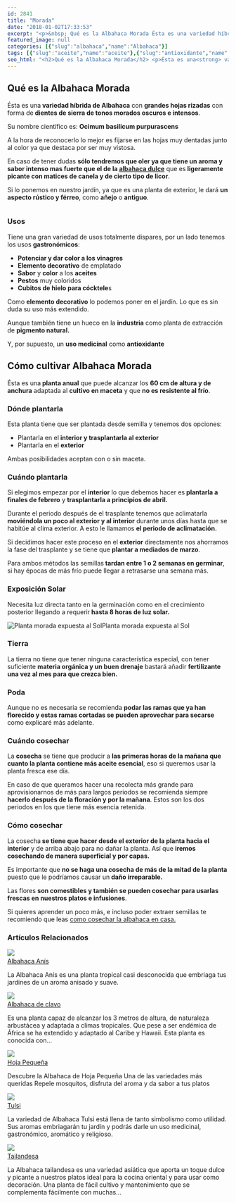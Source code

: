 ```yaml
---
id: 2841
title: "Morada"
date: "2018-01-02T17:33:53"
excerpt: "<p>&nbsp; Qué es la Albahaca Morada Ésta es una variedad híbrida de Albahaca con grandes hojas rizadas con forma de dientes de sierra de tonos morados oscuros e intensos. Su nombre científico es: Ocimum basilicum purpurascens A la hora de reconocerlo lo mejor es fijarse en las hojas muy dentadas junto al color ya que destaca&hellip; <a class=\"more-link\" href=\"https://plantasyflores.online/albahaca/tulsi/\">Seguir leyendo <span class=\"screen-reader-text\">Tulsi</span> <span class=\"meta-nav\" aria-hidden=\"true\">&rarr;</span></a></p>\n"
featured_image: null
categories: [{"slug":"albahaca","name":"Albahaca"}]
tags: [{"slug":"aceite","name":"aceite"},{"slug":"antioxidante","name":"antioxidante"},{"slug":"anual","name":"anual"},{"slug":"arenosa","name":"arenosa"},{"slug":"calido","name":"calido"},{"slug":"cocktel","name":"cocktel"},{"slug":"comestible","name":"comestible"},{"slug":"compost","name":"compost"},{"slug":"condimento","name":"condimento"},{"slug":"crecimiento-rapido","name":"crecimiento-rapido"},{"slug":"debil-frio","name":"debil-frío"},{"slug":"decorativa","name":"decorativa"},{"slug":"dulce","name":"dulce"},{"slug":"exterior","name":"exterior"},{"slug":"florece-verano","name":"florece-verano"},{"slug":"hierba","name":"hierba"},{"slug":"maceta","name":"maceta"},{"slug":"morada","name":"morada"},{"slug":"pequena","name":"pequeña"},{"slug":"ph5-6","name":"ph5-6"},{"slug":"pigmento","name":"pigmento"},{"slug":"plantacion-primavera","name":"plantacion-primavera"},{"slug":"plena-luz","name":"plena-luz"},{"slug":"riego-moderado","name":"riego-moderado"},{"slug":"rustico","name":"rustico"},{"slug":"semilla","name":"semilla"},{"slug":"siempre-temporada","name":"siempre-temporada"},{"slug":"templado","name":"templado"},{"slug":"transplante","name":"transplante"},{"slug":"turba","name":"turba"}]
seo_html: "<h2>Qué es la Albahaca Morada</h2> <p>Ésta es una<strong> variedad híbrida de Albahaca</strong> con <strong>grandes hojas rizadas</strong> con forma de<strong> dientes de sierra de tonos morados oscuros e intensos</strong>.</p> <p>Su nombre científico es: <strong>Ocimum basilicum purpurascens</strong></p> <p>A la hora de reconocerlo lo mejor es fijarse en las hojas muy dentadas junto al color ya que destaca por ser muy vistosa.</p> <p>En caso de tener dudas <strong>sólo tendremos que oler ya que tiene un aroma y sabor intenso mas fuerte que el de la <a href=\"/albahaca\">albahaca dulce</a></strong> que es<strong> ligeramente picante con matices de canela y de cierto tipo de licor</strong>.</p> <p>Si lo ponemos en nuestro jardín, ya que es una planta de exterior, le dará <strong>un aspecto rústico y férreo</strong>, como <strong>añejo</strong> o <strong>antiguo</strong>.</p> <p><img src=\"https://plantasyflores.online/wp-content/uploads/2017/11/aceites-325x217.jpg\" alt=\"\" /></p> <h3>Usos</h3> <p>Tiene una gran variedad de usos totalmente dispares, por un lado tenemos los usos <strong>gastronómicos</strong>:</p> <ul> <li><strong>Potenciar y dar color a los vinagres</strong></li> <li><strong>Elemento decorativo</strong> de emplatado</li> <li><strong>Sabor</strong> y <strong>color</strong> a los <strong>aceites</strong></li> <li><strong>Pestos</strong> muy coloridos</li> <li><strong>Cubitos de hielo para cócktele</strong>s</li> </ul> <p>Como <strong>elemento decorativo</strong> lo podemos poner en el jardín. Lo que es sin duda su uso más extendido.</p> <p>Aunque también tiene un hueco en la <strong>industria</strong> como planta de extracción de <strong>pigmento natural.</strong></p> <p>Y, por supuesto, un <strong>uso medicinal</strong> como <strong>antioxidante</strong></p> <h2>Cómo cultivar Albahaca Morada</h2> <p>Ésta es una<strong> planta anual</strong> que puede alcanzar los <strong>60 cm de altura y de anchura</strong> adaptada al <strong>cultivo en maceta</strong> y que <strong>no es resistente al frío</strong>.</p> <h3>Dónde plantarla</h3> <p>Esta planta tiene que ser plantada desde semilla y tenemos dos opciones:</p> <ul> <li>Plantarla en el<strong> interior y trasplantarla al exterior</strong></li> <li>Plantarla en el <strong>exterior</strong></li> </ul> <p>Ambas posibilidades aceptan con o sin maceta.</p> <h3>Cuándo plantarla</h3> <p>Si elegimos empezar por el <strong>interior</strong> lo que debemos hacer es<strong> plantarla a finales de febrero</strong> y <strong>trasplantarla a principios de abril.</strong></p> <p>Durante el periodo después de el trasplante tenemos que aclimatarla <strong>moviéndola un poco al exterior y al interior</strong> durante unos días hasta que se habitúe al clima exterior. A esto le llamamos <strong>el periodo de aclimatación.</strong></p> <p>Si decidimos hacer este proceso en el <strong>exterior</strong> directamente nos ahorramos la fase del trasplante y se tiene que <strong>plantar a mediados de marzo</strong>.</p> <p>Para ambos métodos las semillas<strong> tardan entre 1 o 2 semanas en germinar</strong>, si hay épocas de más frío puede llegar a retrasarse una semana más.</p> <h3>Exposición Solar</h3> <p>Necesita luz directa tanto en la germinación como en el crecimiento posterior llegando a requerir<strong> hasta 8 horas de luz solar.</strong></p> <img src=\"https://plantasyflores.online/wp-content/uploads/2018/01/basil-2541581_1920-325x244.jpg\" alt=\"Planta morada expuesta al Sol\" />Planta morada expuesta al Sol <h3>Tierra</h3> <p>La tierra no tiene que tener ninguna característica especial, con tener suficiente <strong>materia orgánica y un buen drenaje</strong> bastará añadir <strong>fertilizante</strong> <strong>una vez al mes para que crezca bien.</strong></p> <h3>Poda</h3> <p>Aunque no es necesaria se recomienda <strong>podar las ramas que ya han florecido y estas ramas cortadas se pueden aprovechar para secarse</strong> como explicaré más adelante.</p> <h3>Cuándo cosechar</h3> <p>La <strong>cosecha</strong> se tiene que producir a <strong>las primeras horas de la mañana que cuanto la planta contiene más aceite esencial</strong>, eso si queremos usar la planta fresca ese día.</p> <p>En caso de que queramos hacer una recolecta más grande para aprovisionarnos de más para largos periodos se recomienda siempre <strong>hacerlo después de la floración y por la mañana</strong>. Estos son los dos periodos en los que tiene más esencia retenida.</p> <h3>Cómo cosechar</h3> <p>La cosecha<strong> se tiene que hacer desde el exterior de la planta hacia el interior</strong> y de arriba abajo para no dañar la planta. Así que <strong>iremos cosechando de manera superficial y por capas.</strong></p> <p>Es importante que <strong>no se haga una cosecha de más de la mitad de la planta</strong> puesto que le podríamos causar un<strong> daño irreparable.</strong></p> <p>Las flores <strong>son comestibles y también se pueden cosechar para usarlas frescas en nuestros platos e infusiones</strong>.</p> <p>Si quieres aprender un poco más, e incluso poder extraer semillas te recomiendo que leas <a href=\"/albahaca/#Cuando_cosechar_la_Albahaca\">como cosechar la albahaca en casa.</a></p> <h3> Artículos Relacionados<br /> </h3> <img src=\"https://plantasyflores.online/wp-content/uploads/2019/02/Thai_basil_with_flowers-1.jpg\" /> <a href=\"/albahaca/anis/\"><br /> Albahaca Anís<br /> </a> <p>La Albahaca Anís es una planta tropical casi desconocida que embriaga tus jardines de un aroma anisado y suave.</p> <img src=\"https://plantasyflores.online/wp-content/uploads/2019/01/Manjericao_Ocimum_gratissimum-Resized.jpeg\" /> <a href=\"/albahaca/albahaca-de-clavo/\"><br /> Albahaca de clavo<br /> </a> <p>Es una planta capaz de alcanzar los 3 metros de altura, de naturaleza arbustácea y adaptada a climas tropicales. Que pese a ser endémica de África se ha extendido y adaptado al Caribe y Hawaii. Esta planta es conocida con...</p> <img src=\"https://plantasyflores.online/wp-content/uploads/2018/01/basil-2316349_1920.jpg\" /> <a href=\"/albahaca/hoja-pequena/\"><br /> Hoja Pequeña<br /> </a> <p>Descubre la Albahaca de Hoja Pequeña Una de las variedades más queridas Repele mosquitos, disfruta del aroma y da sabor a tus platos</p> <img src=\"https://plantasyflores.online/wp-content/uploads/2018/01/tulsi-1539181_1280.jpg\" /> <a href=\"/albahaca/tulsi/\"><br /> Tulsi<br /> </a> <p>La variedad de Albahaca Tulsi está llena de tanto simbolismo como utilidad. Sus aromas embriagarán tu jardín y podrás darle un uso medicinal, gastronómico, aromático y religioso.</p> <img src=\"https://plantasyflores.online/wp-content/uploads/2017/12/food-2880597_1920.jpg\" /> <a href=\"/albahaca/tailandesa/\"><br /> Tailandesa<br /> </a> <p>La Albahaca tailandesa es una variedad asiática que aporta un toque dulce y picante a nuestros platos ideal para la cocina oriental y para usar como decoración. Una planta de fácil cultivo y mantenimiento que se complementa fácilmente con muchas...</p>"
---
```


<h2>Qué es la Albahaca Morada</h2> <p>Ésta es una<strong> variedad híbrida de Albahaca</strong> con <strong>grandes hojas rizadas</strong> con forma de<strong> dientes de sierra de tonos morados oscuros e intensos</strong>.</p> <p>Su nombre científico es: <strong>Ocimum basilicum purpurascens</strong></p> <p>A la hora de reconocerlo lo mejor es fijarse en las hojas muy dentadas junto al color ya que destaca por ser muy vistosa.</p> <p>En caso de tener dudas <strong>sólo tendremos que oler ya que tiene un aroma y sabor intenso mas fuerte que el de la <a href="/albahaca">albahaca dulce</a></strong> que es<strong> ligeramente picante con matices de canela y de cierto tipo de licor</strong>.</p> <p>Si lo ponemos en nuestro jardín, ya que es una planta de exterior, le dará <strong>un aspecto rústico y férreo</strong>, como <strong>añejo</strong> o <strong>antiguo</strong>.</p> <p><img src="https://plantasyflores.online/wp-content/uploads/2017/11/aceites-325x217.jpg" alt="" /></p> <h3>Usos</h3> <p>Tiene una gran variedad de usos totalmente dispares, por un lado tenemos los usos <strong>gastronómicos</strong>:</p> <ul> <li><strong>Potenciar y dar color a los vinagres</strong></li> <li><strong>Elemento decorativo</strong> de emplatado</li> <li><strong>Sabor</strong> y <strong>color</strong> a los <strong>aceites</strong></li> <li><strong>Pestos</strong> muy coloridos</li> <li><strong>Cubitos de hielo para cócktele</strong>s</li> </ul> <p>Como <strong>elemento decorativo</strong> lo podemos poner en el jardín. Lo que es sin duda su uso más extendido.</p> <p>Aunque también tiene un hueco en la <strong>industria</strong> como planta de extracción de <strong>pigmento natural.</strong></p> <p>Y, por supuesto, un <strong>uso medicinal</strong> como <strong>antioxidante</strong></p> <h2>Cómo cultivar Albahaca Morada</h2> <p>Ésta es una<strong> planta anual</strong> que puede alcanzar los <strong>60 cm de altura y de anchura</strong> adaptada al <strong>cultivo en maceta</strong> y que <strong>no es resistente al frío</strong>.</p> <h3>Dónde plantarla</h3> <p>Esta planta tiene que ser plantada desde semilla y tenemos dos opciones:</p> <ul> <li>Plantarla en el<strong> interior y trasplantarla al exterior</strong></li> <li>Plantarla en el <strong>exterior</strong></li> </ul> <p>Ambas posibilidades aceptan con o sin maceta.</p> <h3>Cuándo plantarla</h3> <p>Si elegimos empezar por el <strong>interior</strong> lo que debemos hacer es<strong> plantarla a finales de febrero</strong> y <strong>trasplantarla a principios de abril.</strong></p> <p>Durante el periodo después de el trasplante tenemos que aclimatarla <strong>moviéndola un poco al exterior y al interior</strong> durante unos días hasta que se habitúe al clima exterior. A esto le llamamos <strong>el periodo de aclimatación.</strong></p> <p>Si decidimos hacer este proceso en el <strong>exterior</strong> directamente nos ahorramos la fase del trasplante y se tiene que <strong>plantar a mediados de marzo</strong>.</p> <p>Para ambos métodos las semillas<strong> tardan entre 1 o 2 semanas en germinar</strong>, si hay épocas de más frío puede llegar a retrasarse una semana más.</p> <h3>Exposición Solar</h3> <p>Necesita luz directa tanto en la germinación como en el crecimiento posterior llegando a requerir<strong> hasta 8 horas de luz solar.</strong></p> <img src="https://plantasyflores.online/wp-content/uploads/2018/01/basil-2541581_1920-325x244.jpg" alt="Planta morada expuesta al Sol" />Planta morada expuesta al Sol <h3>Tierra</h3> <p>La tierra no tiene que tener ninguna característica especial, con tener suficiente <strong>materia orgánica y un buen drenaje</strong> bastará añadir <strong>fertilizante</strong> <strong>una vez al mes para que crezca bien.</strong></p> <h3>Poda</h3> <p>Aunque no es necesaria se recomienda <strong>podar las ramas que ya han florecido y estas ramas cortadas se pueden aprovechar para secarse</strong> como explicaré más adelante.</p> <h3>Cuándo cosechar</h3> <p>La <strong>cosecha</strong> se tiene que producir a <strong>las primeras horas de la mañana que cuanto la planta contiene más aceite esencial</strong>, eso si queremos usar la planta fresca ese día.</p> <p>En caso de que queramos hacer una recolecta más grande para aprovisionarnos de más para largos periodos se recomienda siempre <strong>hacerlo después de la floración y por la mañana</strong>. Estos son los dos periodos en los que tiene más esencia retenida.</p> <h3>Cómo cosechar</h3> <p>La cosecha<strong> se tiene que hacer desde el exterior de la planta hacia el interior</strong> y de arriba abajo para no dañar la planta. Así que <strong>iremos cosechando de manera superficial y por capas.</strong></p> <p>Es importante que <strong>no se haga una cosecha de más de la mitad de la planta</strong> puesto que le podríamos causar un<strong> daño irreparable.</strong></p> <p>Las flores <strong>son comestibles y también se pueden cosechar para usarlas frescas en nuestros platos e infusiones</strong>.</p> <p>Si quieres aprender un poco más, e incluso poder extraer semillas te recomiendo que leas <a href="/albahaca/#Cuando_cosechar_la_Albahaca">como cosechar la albahaca en casa.</a></p> <h3> Artículos Relacionados<br /> </h3> <img src="https://plantasyflores.online/wp-content/uploads/2019/02/Thai_basil_with_flowers-1.jpg" /> <a href="/albahaca/anis/"><br /> Albahaca Anís<br /> </a> <p>La Albahaca Anís es una planta tropical casi desconocida que embriaga tus jardines de un aroma anisado y suave.</p> <img src="https://plantasyflores.online/wp-content/uploads/2019/01/Manjericao_Ocimum_gratissimum-Resized.jpeg" /> <a href="/albahaca/albahaca-de-clavo/"><br /> Albahaca de clavo<br /> </a> <p>Es una planta capaz de alcanzar los 3 metros de altura, de naturaleza arbustácea y adaptada a climas tropicales. Que pese a ser endémica de África se ha extendido y adaptado al Caribe y Hawaii. Esta planta es conocida con...</p> <img src="https://plantasyflores.online/wp-content/uploads/2018/01/basil-2316349_1920.jpg" /> <a href="/albahaca/hoja-pequena/"><br /> Hoja Pequeña<br /> </a> <p>Descubre la Albahaca de Hoja Pequeña Una de las variedades más queridas Repele mosquitos, disfruta del aroma y da sabor a tus platos</p> <img src="https://plantasyflores.online/wp-content/uploads/2018/01/tulsi-1539181_1280.jpg" /> <a href="/albahaca/tulsi/"><br /> Tulsi<br /> </a> <p>La variedad de Albahaca Tulsi está llena de tanto simbolismo como utilidad. Sus aromas embriagarán tu jardín y podrás darle un uso medicinal, gastronómico, aromático y religioso.</p> <img src="https://plantasyflores.online/wp-content/uploads/2017/12/food-2880597_1920.jpg" /> <a href="/albahaca/tailandesa/"><br /> Tailandesa<br /> </a> <p>La Albahaca tailandesa es una variedad asiática que aporta un toque dulce y picante a nuestros platos ideal para la cocina oriental y para usar como decoración. Una planta de fácil cultivo y mantenimiento que se complementa fácilmente con muchas...</p>
